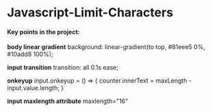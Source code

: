 # Javascript-Limit-Characters

#### Key points in the project:

**body linear gradient**
background: linear-gradient(to top, #81eee5 0%, #10add8 100%);

**input transition**
transition: all 0.1s ease;

**onkeyup**
input.onkeyup = () => {
    counter.innerText = maxLength - input.value.length;
}

**input maxlength attribute**
maxlength="16"
